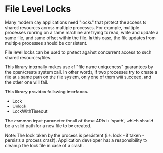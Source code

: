 # File Level Locks

Many modern day applications need "locks" that protect the access to shared resources across multiple processes. For example, multiple processes running on a same machine are trying to read, write and update a same file, and same offset within the file. In this case, the file updates from multiple processes should be consistent. 

File level locks can be used to protect against concurrent access to such shared resources/files.

This library internally makes use of "file name uniqueness" guarantees by the open/create system call. In other words, if two processes try to create a file at a same path on the file system, only one of them will succeed, and the other one will fail. 

This library provides following interfaces.

- Lock
- Unlock
- LockWithTimeout

The common input parameter for all of these APIs is 'spath', which should be a valid path for a new file to be created.

Note: The lock taken by the process is persistent (i.e. lock - if taken - persists a process crash). Application developer has a responsibility to cleanup the lock file in case of a crash.
